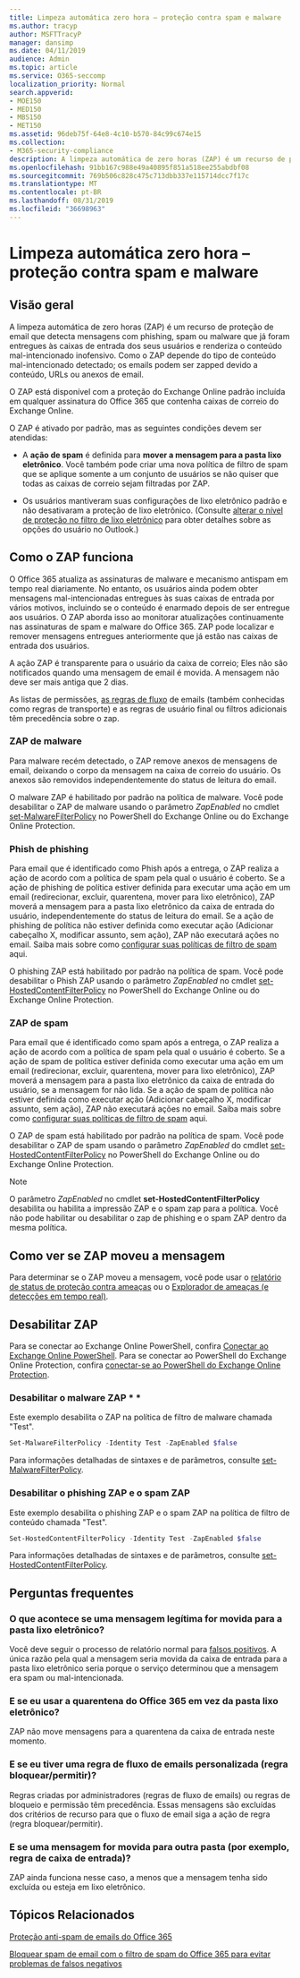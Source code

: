 ```yaml
---
title: Limpeza automática zero hora – proteção contra spam e malware
ms.author: tracyp
author: MSFTTracyP
manager: dansimp
ms.date: 04/11/2019
audience: Admin
ms.topic: article
ms.service: O365-seccomp
localization_priority: Normal
search.appverid:
- MOE150
- MED150
- MBS150
- MET150
ms.assetid: 96deb75f-64e8-4c10-b570-84c99c674e15
ms.collection:
- M365-security-compliance
description: A limpeza automática de zero horas (ZAP) é um recurso de proteção de email que detecta mensagens com spam ou malware que já foram entregues às caixas de entrada dos seus usuários e renderiza o conteúdo mal-intencionado inofensivo. Como o ZAP faz isso depende do tipo de conteúdo mal-intencionado detectado.
ms.openlocfilehash: 91bb167c988e49a40895f851a518ee255abdbf08
ms.sourcegitcommit: 769b506c828c475c713dbb337e115714dcc7f17c
ms.translationtype: MT
ms.contentlocale: pt-BR
ms.lasthandoff: 08/31/2019
ms.locfileid: "36698963"
---
```

# <a name="zero-hour-auto-purge---protection-against-spam-and-malware"></a>Limpeza automática zero hora – proteção contra spam e malware

## <a name="overview"></a>Visão geral

A limpeza automática de zero horas (ZAP) é um recurso de proteção de email que detecta mensagens com phishing, spam ou malware que já foram entregues às caixas de entrada dos seus usuários e renderiza o conteúdo mal-intencionado inofensivo. Como o ZAP depende do tipo de conteúdo mal-intencionado detectado; os emails podem ser zapped devido a conteúdo, URLs ou anexos de email.
  
O ZAP está disponível com a proteção do Exchange Online padrão incluída em qualquer assinatura do Office 365 que contenha caixas de correio do Exchange Online.

O ZAP é ativado por padrão, mas as seguintes condições devem ser atendidas:
  
- A **ação de spam** é definida para **mover a mensagem para a pasta lixo eletrônico**. Você também pode criar uma nova política de filtro de spam que se aplique somente a um conjunto de usuários se não quiser que todas as caixas de correio sejam filtradas por ZAP.

- Os usuários mantiveram suas configurações de lixo eletrônico padrão e não desativaram a proteção de lixo eletrônico. (Consulte [alterar o nível de proteção no filtro de lixo eletrônico](https://support.office.com/article/e89c12d8-9d61-4320-8c57-d982c8d52f6b) para obter detalhes sobre as opções do usuário no Outlook.)
  
## <a name="how-zap-works"></a>Como o ZAP funciona

O Office 365 atualiza as assinaturas de malware e mecanismo antispam em tempo real diariamente. No entanto, os usuários ainda podem obter mensagens mal-intencionadas entregues às suas caixas de entrada por vários motivos, incluindo se o conteúdo é enarmado depois de ser entregue aos usuários. O ZAP aborda isso ao monitorar atualizações continuamente nas assinaturas de spam e malware do Office 365. ZAP pode localizar e remover mensagens entregues anteriormente que já estão nas caixas de entrada dos usuários.

A ação ZAP é transparente para o usuário da caixa de correio; Eles não são notificados quando uma mensagem de email é movida. A mensagem não deve ser mais antiga que 2 dias.
  
As listas de permissões, [as regras de fluxo](https://go.microsoft.com/fwlink/p/?LinkId=722755) de emails (também conhecidas como regras de transporte) e as regras de usuário final ou filtros adicionais têm precedência sobre o zap.

### <a name="malware-zap"></a>ZAP de malware

Para malware recém detectado, o ZAP remove anexos de mensagens de email, deixando o corpo da mensagem na caixa de correio do usuário. Os anexos são removidos independentemente do status de leitura do email.

O malware ZAP é habilitado por padrão na política de malware. Você pode desabilitar o ZAP de malware usando o parâmetro *ZapEnabled* no cmdlet [set-MalwareFilterPolicy](https://docs.microsoft.com/powershell/module/exchange/antispam-antimalware/set-malwarefilterpolicy) no PowerShell do Exchange Online ou do Exchange Online Protection.

### <a name="phish-zap"></a>Phish de phishing

Para email que é identificado como Phish após a entrega, o ZAP realiza a ação de acordo com a política de spam pela qual o usuário é coberto. Se a ação de phishing de política estiver definida para executar uma ação em um email (redirecionar, excluir, quarentena, mover para lixo eletrônico), ZAP moverá a mensagem para a pasta lixo eletrônico da caixa de entrada do usuário, independentemente do status de leitura do email. Se a ação de phishing de política não estiver definida como executar ação (Adicionar cabeçalho X, modificar assunto, sem ação), ZAP não executará ações no email. Saiba mais sobre como [configurar suas políticas de filtro de spam](https://docs.microsoft.com//office365/securitycompliance/configure-your-spam-filter-policies) aqui.

O phishing ZAP está habilitado por padrão na política de spam. Você pode desabilitar o Phish ZAP usando o parâmetro *ZapEnabled* no cmdlet [set-HostedContentFilterPolicy](https://go.microsoft.com/fwlink/p/?LinkId=722758) no PowerShell do Exchange Online ou do Exchange Online Protection.

### <a name="spam-zap"></a>ZAP de spam

Para email que é identificado como spam após a entrega, o ZAP realiza a ação de acordo com a política de spam pela qual o usuário é coberto. Se a ação de spam de política estiver definida como executar uma ação em um email (redirecionar, excluir, quarentena, mover para lixo eletrônico), ZAP moverá a mensagem para a pasta lixo eletrônico da caixa de entrada do usuário, se a mensagem for não lida. Se a ação de spam de política não estiver definida como executar ação (Adicionar cabeçalho X, modificar assunto, sem ação), ZAP não executará ações no email. Saiba mais sobre como [configurar suas políticas de filtro de spam](configure-your-spam-filter-policies.md) aqui.

O ZAP de spam está habilitado por padrão na política de spam. Você pode desabilitar o ZAP de spam usando o parâmetro *ZapEnabled* do cmdlet [set-HostedContentFilterPolicy](https://go.microsoft.com/fwlink/p/?LinkId=722758) no PowerShell do Exchange Online ou do Exchange Online Protection.

> [!NOTE]
> O parâmetro *ZapEnabled* no cmdlet **set-HostedContentFilterPolicy** desabilita ou habilita a impressão ZAP e o spam zap para a política. Você não pode habilitar ou desabilitar o zap de phishing e o spam ZAP dentro da mesma política.

## <a name="how-to-see-if-zap-moved-your-message"></a>Como ver se ZAP moveu a mensagem

Para determinar se o ZAP moveu a mensagem, você pode usar o [relatório de status de proteção contra ameaças](view-email-security-reports.md#threat-protection-status-report) ou o [Explorador de ameaças (e detecções em tempo real)](threat-explorer.md).

## <a name="disable-zap"></a>Desabilitar ZAP

Para se conectar ao Exchange Online PowerShell, confira [Conectar ao Exchange Online PowerShell](https://go.microsoft.com/fwlink/p/?linkid=396554). Para se conectar ao PowerShell do Exchange Online Protection, confira [conectar-se ao PowerShell do Exchange Online Protection](https://go.microsoft.com/fwlink/p/?linkid=627290).

### <a name="disable-malware-zap"></a>Desabilitar o malware ZAP * *

Este exemplo desabilita o ZAP na política de filtro de malware chamada "Test".

```Powershell
Set-MalwareFilterPolicy -Identity Test -ZapEnabled $false
```

Para informações detalhadas de sintaxes e de parâmetros, consulte [set-MalwareFilterPolicy](https://docs.microsoft.com/powershell/module/exchange/antispam-antimalware/set-malwarefilterpolicy).

### <a name="disable-phish-zap-and-spam-zap"></a>Desabilitar o phishing ZAP e o spam ZAP

Este exemplo desabilita o phishing ZAP e o spam ZAP na política de filtro de conteúdo chamada "Test".

```Powershell
Set-HostedContentFilterPolicy -Identity Test -ZapEnabled $false
```

Para informações detalhadas de sintaxes e de parâmetros, consulte [set-HostedContentFilterPolicy](https://go.microsoft.com/fwlink/p/?LinkId=722758).

## <a name="faq"></a>Perguntas frequentes

### <a name="what-happens-if-a-legitimate-message-is-moved-to-the-junk-mail-folder"></a>O que acontece se uma mensagem legítima for movida para a pasta lixo eletrônico?
  
Você deve seguir o processo de relatório normal para [falsos positivos](prevent-email-from-being-marked-as-spam.md). A única razão pela qual a mensagem seria movida da caixa de entrada para a pasta lixo eletrônico seria porque o serviço determinou que a mensagem era spam ou mal-intencionada.
  
### <a name="what-if-i-use-the-office-365-quarantine-instead-of-the-junk-mail-folder"></a>E se eu usar a quarentena do Office 365 em vez da pasta lixo eletrônico?
  
ZAP não move mensagens para a quarentena da caixa de entrada neste momento.
  
### <a name="what-if-i-have-a-custom-mail-flow-rule-block-allow-rule"></a>E se eu tiver uma regra de fluxo de emails personalizada (regra bloquear/permitir)?
  
Regras criadas por administradores (regras de fluxo de emails) ou regras de bloqueio e permissão têm precedência. Essas mensagens são excluídas dos critérios de recurso para que o fluxo de email siga a ação de regra (regra bloquear/permitir).

### <a name="what-if-a-message-is-moved-to-another-folder-eg-inbox-rule"></a>E se uma mensagem for movida para outra pasta (por exemplo, regra de caixa de entrada)?

ZAP ainda funciona nesse caso, a menos que a mensagem tenha sido excluída ou esteja em lixo eletrônico.

## <a name="related-topics"></a>Tópicos Relacionados

[Proteção anti-spam de emails do Office 365](anti-spam-protection.md)
  
[Bloquear spam de email com o filtro de spam do Office 365 para evitar problemas de falsos negativos](reduce-spam-email.md)
